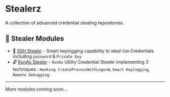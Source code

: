 # Stealerz
A collection of advanced credential stealing repositories.

## 📁 Stealer Modules
- 🔑 [SSH Stealer](https://github.com/DarkSpaceSecurity/SSH-Stealer) - Smart keylogging capability to steal `SSH` Credentials including `password` & `Private Key`    
- 🔓 [RunAs Stealer](https://github.com/DarkSpaceSecurity/RunAs-Stealer) - `RunAs` Utility Credential Stealer implementing 3 techniques : `Hooking CreateProcessWithLogonW`, `Smart Keylogging`, `Remote Debugging`.  

---
More modules coming soon...
